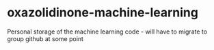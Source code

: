 # oxazolidinone-machine-learning

Personal storage of the machine learning code - will have to migrate to group github at some point
